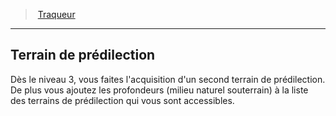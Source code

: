 ﻿---
!GenericItem
Name: Terrain de prédilection
Id: ranger_tracker_hd.md#terrain-de-prédilection
ParentLink: ranger_tracker_hd.md#traqueur
ParentName: Traqueur
NameLevel: 2
Attributes: {}
AttributesDictionary: >+
  {}

---
> [Traqueur](hd_ranger_tracker.md)

---

## Terrain de prédilection

Dès le niveau 3, vous faites l'acquisition d'un second terrain de prédilection. De plus vous ajoutez les profondeurs (milieu naturel souterrain) à la liste des terrains de prédilection qui vous sont accessibles.


